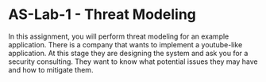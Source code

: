 # AS-Lab-1 - Threat Modeling
In this assignment, you will perform threat modeling for an example application.
There is a company that wants to implement a youtube-like application. At this stage they are designing the system and ask you for a security consulting. They want to know what potential issues they may have and how to mitigate them.

